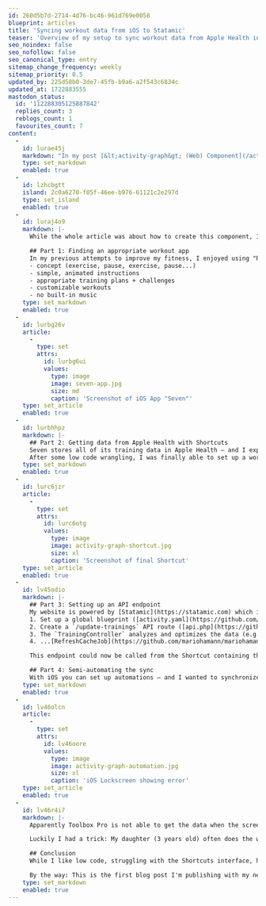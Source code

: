 ```yaml
---
id: 260d5b7d-2714-4d76-bc46-961d769e0058
blueprint: articles
title: 'Syncing workout data from iOS to Statamic'
teaser: 'Overview of my setup to sync workout data from Apple Health into my personal website using iOS Shortcuts and a custom Laravel API'
seo_noindex: false
seo_nofollow: false
seo_canonical_type: entry
sitemap_change_frequency: weekly
sitemap_priority: 0.5
updated_by: 225d58b0-3de7-45fb-b9a6-a2f543c6834c
updated_at: 1722883555
mastodon_status:
  id: '112288305125887842'
  replies_count: 3
  reblogs_count: 1
  favourites_count: 7
content:
  -
    id: lurae45j
    markdown: "In my post [&lt;activity-graph&gt; (Web) Component](/activity-graph-component) I described my New Year's resolution to do some kind of workout 5 times a week and my journey to visualize it with the following graph:"
    type: set_markdown
    enabled: true
  -
    id: lzhcbgtt
    island: 2c0a6270-f05f-46ee-b976-61121c2e297d
    type: set_island
    enabled: true
  -
    id: luraj4o9
    markdown: |-
      While the whole article was about how to create this component, I didn't cover how to get the data into Statamic - but I will now.

      ## Part 1: Finding an appropriate workout app
      In my previous attempts to improve my fitness, I enjoyed using "Runtastic Results", which became "Adidas Training", which unfortunately was deprecated earlier this year. I tried Apple Fitness+, but their video format with music drove me crazy. After trying many other apps, I finally settled on [Seven by Perigee] (https://seven.app) for the following reasons
      - concept (exercise, pause, exercise, pause...)
      - simple, animated instructions
      - appropriate training plans + challenges
      - customizable workouts
      - no built-in music
    type: set_markdown
    enabled: true
  -
    id: lurbg26v
    article:
      -
        type: set
        attrs:
          id: lurbg6ui
          values:
            type: image
            image: seven-app.jpg
            size: md
            caption: 'Screenshot of iOS App "Seven"'
    type: set_article
    enabled: true
  -
    id: lurbhhpz
    markdown: |-
      ## Part 2: Getting data from Apple Health with Shortcuts
      Seven stores all of its training data in Apple Health – and I expected to be able to grab thata data with an iOS Shortcut using the  "Find Health Samples" action. Actually, there's a huge list of data you can get from the Health app, from "Abdominal Crimps" to "Dry Skin" to "Zinc". But apparently there's no way to get the training data I need... so I had to buy the app [Toolbox Pro](https://toolboxpro.app), which offers a bunch of new actions – including "Get workouts from Health". 🙈
      After some low code wrangling, I was finally able to set up a working filter, populate a dictionary and prepare my final step: POSTing the data to my website. (You can download the final [Shortcut from iCloud]( https://www.icloud.com/shortcuts/468eb7132d9546b28f9ddfc2f849e896).)
    type: set_markdown
    enabled: true
  -
    id: lurc6jzr
    article:
      -
        type: set
        attrs:
          id: lurc6otg
          values:
            type: image
            image: activity-graph-shortcut.jpg
            size: xl
            caption: 'Screenshot of final Shortcut'
    type: set_article
    enabled: true
  -
    id: lv45odio
    markdown: |-
      ## Part 3: Setting up an API endpoint
      My website is powered by [Statamic](https://statamic.com) which is based on Laravel. To get my data into it, I did the following:
      1. Set up a global blueprint ([activity.yaml](https://github.com/mariohamann/mariohamann/blob/master/resources/blueprints/globals/activity.yaml)) with a replicator containing a key/value pair, where the key is the date of my workout and the value is its ID.
      2. Create a `/update-trainings` API route ([api.php](https://github.com/mariohamann/mariohamann/blob/master/routes/api.php)) that calls the [TrainingController](https://github.com/mariohamann/mariohamann/blob/master/app/Http/Controllers/TrainingController.php).
      3. The `TrainingController` analyzes and optimizes the data (e.g. adjust late night trainings to count for the day before) and calls...
      4. ...[RefreshCacheJob](https://github.com/mariohamann/mariohamann/blob/master/app/Jobs/RefreshCacheJob.php), which I set up to refresh the static cache of provided pages in a background job, in this case to refresh the relevant blog articles which contain the component.

      This endpoint could now be called from the Shortcut containing the correct data (see screenshot above).

      ## Part 4: Semi-automating the sync
      With iOS you can set up automations – and I wanted to synchronize the data on a daily basis. Unfortunately, I was confronted with an unfortunate message:
    type: set_markdown
    enabled: true
  -
    id: lv46olcn
    article:
      -
        type: set
        attrs:
          id: lv46oore
          values:
            type: image
            image: activity-graph-automation.jpg
            size: xl
            caption: 'iOS Lockscreen showing error'
    type: set_article
    enabled: true
  -
    id: lv46r4i7
    markdown: |-
      Apparently Toolbox Pro is not able to get the data when the screen is locked.

      Luckily I had a trick: My daughter (3 years old) often does the workout with me in slight variations. She is always in charge of pressing the big button to start the workout - and now I have given her another important task: to press the big red button on the home screen at the end of the workout to start the shortcut. Since kids love any chance to press things on touch devices, I'm 100% sure my data will be synchronized often enough. 👨‍👧

      ## Conclusion
      While I like low code, struggling with the Shortcuts interface, having to buy an additional app to get my workout data AND not being able to fully automate the sync feels weird. In comparison, setting up the Laravel API for my website was really fun and I'm pretty sure more APIs will follow 😊.

      By the way: This is the first blog post I'm publishing with my new automated OpenGraph image setup, which I'll be writing about soon – follow me on Mastodon or via RSS to be informed when it's published.
    type: set_markdown
    enabled: true
---
```

